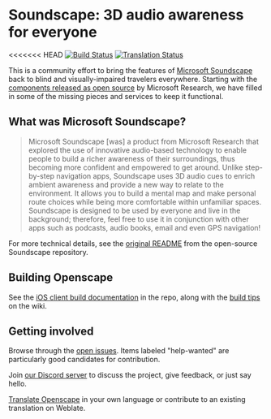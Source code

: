 # Soundscape: 3D audio awareness for everyone

<<<<<<< HEAD
[![Build Status](https://github.com/openscape-community/openscape/actions/workflows/build-for-testflight.yml/badge.svg)](https://github.com/openscape-community/openscape/actions/workflows/build-for-testflight.yml)
[![Translation Status](https://hosted.weblate.org/widgets/openscape/-/svg-badge.svg)](https://hosted.weblate.org/engage/openscape/)

This is a community effort to bring the features of [Microsoft Soundscape](https://www.microsoft.com/en-us/research/product/soundscape/) back to blind and visually-impaired travelers everywhere. Starting with the [components released as open source](https://github.com/microsoft/soundscape) by Microsoft Research, we have filled in some of the missing pieces and services to keep it functional.

## What was Microsoft Soundscape?

>Microsoft Soundscape \[was] a product from Microsoft Research that explored the use of innovative audio-based technology to enable people to build a richer awareness of their surroundings, thus becoming more confident and empowered to get around. Unlike step-by-step navigation apps, Soundscape uses 3D audio cues to enrich ambient awareness and provide a new way to relate to the environment. It allows you to build a mental map and make personal route choices while being more comfortable within unfamiliar spaces. Soundscape is designed to be used by everyone and live in the background; therefore, feel free to use it in conjunction with other apps such as podcasts, audio books, email and even GPS navigation!

For more technical details, see the [original README](https://github.com/microsoft/soundscape/blob/main/README.md) from the open-source Soundscape repository.

## Building Openscape

See the [iOS client build documentation](https://github.com/openscape-community/openscape/blob/main/docs/ios-client/onboarding.md) in the repo, along with the [build tips](https://github.com/openscape-community/openscape/wiki/build-tips) on the wiki.

## Getting involved

Browse through the [open issues](https://github.com/openscape-community/openscape/issues). Items labeled "help-wanted" are particularly good candidates for contribution.

Join [our Discord server](https://discord.gg/VQHkZJ8mcA) to discuss the project, give feedback, or just say hello.

[Translate Openscape](https://hosted.weblate.org/engage/openscape/) in your own language or contribute to an existing translation on Weblate.
